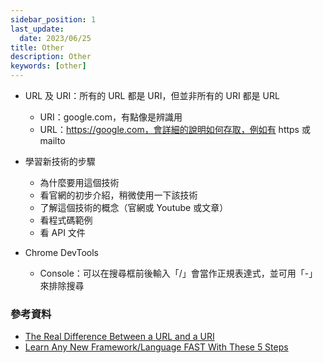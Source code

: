 ```yaml
---
sidebar_position: 1
last_update:
  date: 2023/06/25
title: Other
description: Other
keywords: [other]
---
```


- URL 及 URI：所有的 URL 都是 URI，但並非所有的 URI 都是 URL

  - URI：google.com，有點像是辨識用
  - URL：https://google.com，會詳細的說明如何存取，例如有 https 或 mailto

- 學習新技術的步驟

  - 為什麼要用這個技術
  - 看官網的初步介紹，稍微使用一下該技術
  - 了解這個技術的概念（官網或 Youtube 或文章）
  - 看程式碼範例
  - 看 API 文件

- Chrome DevTools
  - Console：可以在搜尋框前後輸入「/」會當作正規表達式，並可用「-」來排除搜尋

### 參考資料

- [The Real Difference Between a URL and a URI](https://danielmiessler.com/study/difference-between-uri-url/)
- [Learn Any New Framework/Language FAST With These 5 Steps](https://www.youtube.com/watch?v=zTAWYY5cb0M&ab_channel=WebDevSimplified)

